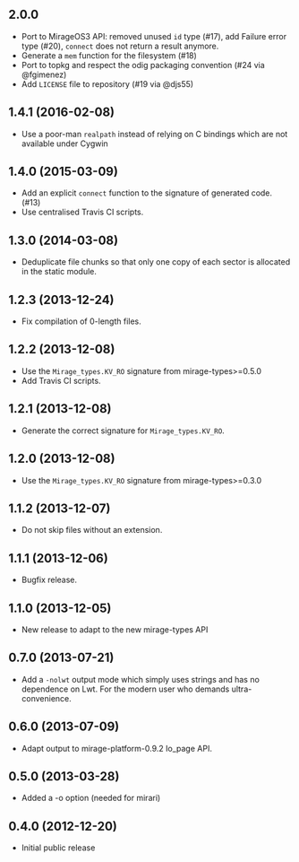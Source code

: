 ## 2.0.0

* Port to MirageOS3 API: removed unused `id` type (#17), add Failure
  error type (#20), `connect` does not return a result anymore.
* Generate a `mem` function for the filesystem (#18)
* Port to topkg and respect the odig packaging convention (#24 via @fgimenez)
* Add `LICENSE` file to repository (#19 via @djs55)

## 1.4.1 (2016-02-08)

* Use a poor-man `realpath` instead of relying on C bindings which are not
  available under Cygwin

## 1.4.0 (2015-03-09)

* Add an explicit `connect` function to the signature of generated code. (#13)
* Use centralised Travis CI scripts.

## 1.3.0 (2014-03-08)
* Deduplicate file chunks so that only one copy of each
  sector is allocated in the static module.

## 1.2.3 (2013-12-24)

* Fix compilation of 0-length files.

## 1.2.2 (2013-12-08)

* Use the `Mirage_types.KV_RO` signature from mirage-types>=0.5.0
* Add Travis CI scripts.

## 1.2.1 (2013-12-08)

* Generate the correct signature for `Mirage_types.KV_RO`.

## 1.2.0 (2013-12-08)

* Use the `Mirage_types.KV_RO` signature from mirage-types>=0.3.0

## 1.1.2 (2013-12-07)

* Do not skip files without an extension.

## 1.1.1 (2013-12-06)

* Bugfix release.

## 1.1.0 (2013-12-05)

* New release to adapt to the new mirage-types API

## 0.7.0 (2013-07-21)

* Add a `-nolwt` output mode which simply uses strings and has
  no dependence on Lwt.  For the modern user who demands ultra-convenience.

## 0.6.0 (2013-07-09)

* Adapt output to mirage-platform-0.9.2 Io_page API.

## 0.5.0 (2013-03-28)

* Added a -o option (needed for mirari)

## 0.4.0 (2012-12-20)

* Initial public release
